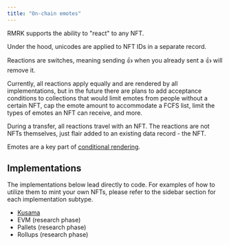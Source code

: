 ```yaml
---
title: "On-chain emotes"
---
```


RMRK supports the ability to "react" to any NFT.

Under the hood, unicodes are applied to NFT IDs in a separate record.

Reactions are switches, meaning sending 👍 when you already sent a 👍 will remove it.

Currently, all reactions apply equally and are rendered by all implementations, but in the future there are plans to add acceptance conditions to collections that would limit emotes from people without a certain NFT, cap the emote amount to accommodate a FCFS list, limit the types of emotes an NFT can receive, and more.

During a transfer, all reactions travel with an NFT. The reactions are not NFTs themselves, just flair added to an existing data record - the NFT.

Emotes are a key part of [conditional rendering](/lego4-conditional-rendering).

## Implementations

The implementations below lead directly to code. For examples of how to utilize them to mint your own NFTs, please refer to the sidebar section for each implementation subtype.

- [Kusama](https://github.com/rmrk-team/rmrk-spec/blob/master/standards/rmrk2.0.0/interactions/emote.md)
- EVM (research phase)
- Pallets (research phase)
- Rollups (research phase)